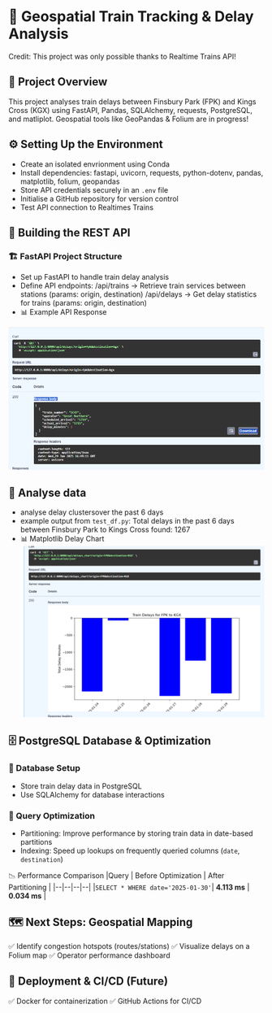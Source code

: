 # 🚄 Geospatial Train Tracking & Delay Analysis

Credit: This project was only possible thanks to Realtime Trains API! 

## 📌 Project Overview
This project analyses train delays between Finsbury Park (FPK) and Kings Cross (KGX) using FastAPI, Pandas, SQLAlchemy, requests, PostgreSQL, and matliplot. Geospatial tools like GeoPandas & Folium are in progress!

## ⚙️ Setting Up the Environment
- Create an isolated envrionment using Conda 
- Install dependencies: fastapi, uvicorn, requests, python-dotenv, pandas, matplotlib, folium, geopandas
- Store API credentials securely in an `.env` file 
- Initialise a GitHub repository for version control
- Test API connection to Realtimes Trains

## 🚀 Building the REST API
### 🏗️ FastAPI Project Structure
- Set up FastAPI to handle train delay analysis
- Define API endpoints:
    /api/trains → Retrieve train services between stations (params: origin, destination)
    /api/delays → Get delay statistics for trains (params: origin, destination)
- 📊 Example API Response

![alt text](images/image-11.png)


## 🔎  Analyse data  
- analyse delay clustersover the past 6 days
- example output from `test_df.py`:
Total delays in the past 6 days between Finsbury Park to Kings Cross found: 1267
- 📊 Matplotlib Delay Chart
![alt text](image.png)

## 🗄️ PostgreSQL Database & Optimization
### 🔹 Database Setup
- Store train delay data in PostgreSQL
- Use SQLAlchemy for database interactions

### 🚀 Query Optimization
- Partitioning: Improve performance by storing train data in date-based partitions
- Indexing: Speed up lookups on frequently queried columns (`date`, `destination`)

📉 Performance Comparison
|Query | Before Optimization	| After Partitioning |
|--|--|--|--|
|`SELECT * WHERE date='2025-01-30'`|	**4.113 ms** |	**0.034 ms** |

## 🗺️ Next Steps: Geospatial Mapping
✅ Identify congestion hotspots (routes/stations)
✅ Visualize delays on a Folium map
✅ Operator performance dashboard

## 🚢 Deployment & CI/CD (Future)
✅ Docker for containerization
✅ GitHub Actions for CI/CD